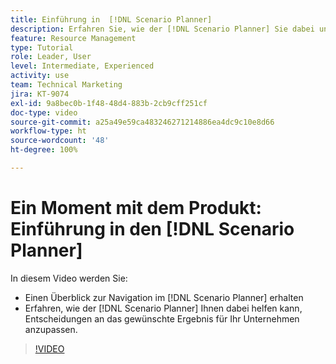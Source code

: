 ```yaml
---
title: Einführung in  [!DNL Scenario Planner]
description: Erfahren Sie, wie der [!DNL Scenario Planner] Sie dabei unterstützen kann, Entscheidungen an das gewünschte Ergebnis für Ihr Unternehmen anzupassen. Erfahren Sie, wie Sie durch den [!DNL Scenario Planner]navigieren.
feature: Resource Management
type: Tutorial
role: Leader, User
level: Intermediate, Experienced
activity: use
team: Technical Marketing
jira: KT-9074
exl-id: 9a8bec0b-1f48-48d4-883b-2cb9cff251cf
doc-type: video
source-git-commit: a25a49e59ca483246271214886ea4dc9c10e8d66
workflow-type: ht
source-wordcount: '48'
ht-degree: 100%

---
```


# Ein Moment mit dem Produkt: Einführung in den [!DNL Scenario Planner]

In diesem Video werden Sie:

* Einen Überblick zur Navigation im [!DNL Scenario Planner] erhalten
* Erfahren, wie der [!DNL Scenario Planner] Ihnen dabei helfen kann, Entscheidungen an das gewünschte Ergebnis für Ihr Unternehmen anzupassen.

>[!VIDEO](https://video.tv.adobe.com/v/335316/?quality=12&learn=on)
